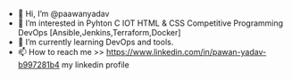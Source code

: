 - 👋 Hi, I’m @paawanyadav
- 👀 I’m interested in Pyhton C IOT HTML & CSS Competitive Programming DevOps [Ansible,Jenkins,Terraform,Docker]
- 🌱 I’m currently learning DevOps and tools. 
- 📫 How to reach me >> https://www.linkedin.com/in/pawan-yadav-b997281b4 my linkedin profile

<!---
paawanyadav/paawanyadav is a ✨ special ✨ repository because its `README.md` (this file) appears on your GitHub profile.
You can click the Preview link to take a look at your changes.
--->
